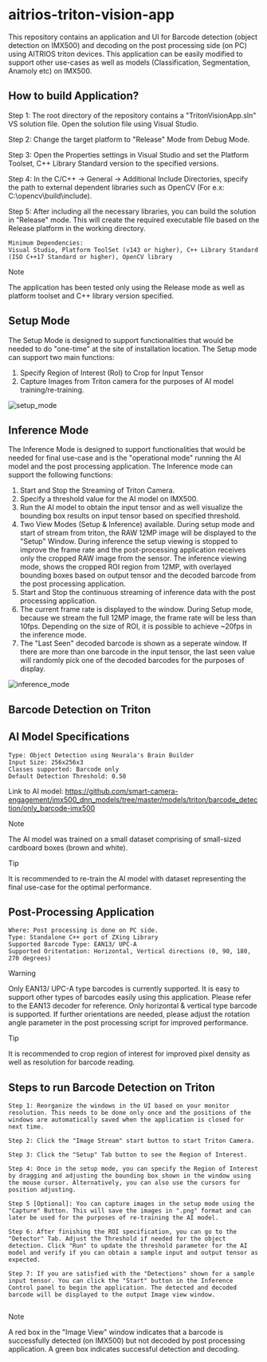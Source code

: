 # aitrios-triton-vision-app
This repository contains an application and UI for Barcode detection (object detection on IMX500) and decoding on the post processing side (on PC) using AITRIOS triton devices. This application can be easily modified to support other use-cases as well as models (Classification, Segmentation, Anamoly etc) on IMX500.


## How to build Application?

Step 1: The root directory of the repository contains a "TritonVisionApp.sln" VS solution file. Open the solution file using Visual Studio.

Step 2: Change the target platform to "Release" Mode from Debug Mode. 

Step 3: Open the Properties settings in Visual Studio and set the Platform Toolset, C++ Library Standard version to the specified versions.

Step 4: In the C/C++ -> General -> Additional Include Directories, specify the path to external dependent libraries such as OpenCV (For e.x: C:\opencv\build\include).

Step 5: After including all the necessary libraries, you can build the solution in "Release" mode. This will create the required executable file based on the Release platform in the working directory.


```
Minimum Dependencies:
Visual Studio, Platform ToolSet (v143 or higher), C++ Library Standard (ISO C++17 Standard or higher), OpenCV library
```

> [!NOTE]  
> The application has been tested only using the Release mode as well as platform toolset and C++ library version specified. 


## Setup Mode

The Setup Mode is designed to support functionalities that would be needed to do "one-time" at the site of installation location. The Setup mode can support two main functions:

1. Specify Region of Interest (RoI) to Crop for Input Tensor
2. Capture Images from Triton camera for the purposes of AI model training/re-training.

![setup_mode](https://github.com/user-attachments/assets/d5f291fc-b9d4-42b5-a64b-e55decc30f54)

## Inference Mode

The Inference Mode is designed to support functionalities that would be needed for final use-case and is the "operational mode" running the AI model and the post processing application. The Inference mode can support the following functions:

1. Start and Stop the Streaming of Triton Camera.
2. Specify a threshold value for the AI model on IMX500.
3. Run the AI model to obtain the input tensor and as well visualize the bounding box results on input tensor based on specified threshold.
4. Two View Modes (Setup & Inference) available. During setup mode and start of stream from triton, the RAW 12MP image will be displayed to the "Setup" Window. During inference the setup viewing is stopped to improve the frame rate and the post-processing application receives only the cropped RAW image from the sensor. The inference viewing mode, shows the cropped ROI region from 12MP, with overlayed bounding boxes based on output tensor and the decoded barcode from the post processing application.
5. Start and Stop the continuous streaming of inference data with the post processing application.
6. The current frame rate is displayed to the window. During Setup mode, because we stream the full 12MP image, the frame rate will be less than 10fps. Depending on the size of ROI, it is possible to achieve ~20fps in the inference mode.
7. The "Last Seen" decoded barcode is shown as a seperate window. If there are more than one barcode in the input tensor, the last seen value will randomly pick one of the decoded barcodes for the purposes of display.

![inference_mode](https://github.com/user-attachments/assets/2d0803a5-1de1-410b-b449-5a8e20e5db9c)

## Barcode Detection on Triton

## AI Model Specifications

```
Type: Object Detection using Neurala's Brain Builder
Input Size: 256x256x3
Classes supported: Barcode only
Default Detection Threshold: 0.50
```
Link to AI model: https://github.com/smart-camera-engagement/imx500_dnn_models/tree/master/models/triton/barcode_detection/only_barcode-imx500

> [!NOTE]  
> The AI model was trained on a small dataset comprising of small-sized cardboard boxes (brown and white). 

> [!TIP]
> It is recommended to re-train the AI model with dataset representing the final use-case for the optimal performance.


## Post-Processing Application

```
Where: Post processing is done on PC side.
Type: Standalone C++ port of ZXing Library
Supported Barcode Type: EAN13/ UPC-A
Supported Oritentation: Horizontal, Vertical directions (0, 90, 180, 270 degrees)
```

> [!WARNING]  
> Only EAN13/ UPC-A type barcodes is currently supported. It is easy to support other types of barcodes easily using this application. Please refer to the EAN13 decoder for reference.
> Only horizontal & vertical type barcode is supported. If further orientations are needed, please adjust the rotation angle parameter in the post processing script for improved performance.

> [!TIP]
> It is recommended to crop region of interest for improved pixel density as well as resolution for barcode reading.

## Steps to run Barcode Detection on Triton

```
Step 1: Reorganize the windows in the UI based on your monitor resolution. This needs to be done only once and the positions of the windows are automatically saved when the application is closed for next time.

Step 2: Click the "Image Stream" start button to start Triton Camera.

Step 3: Click the "Setup" Tab button to see the Region of Interest.

Step 4: Once in the setup mode, you can specify the Region of Interest by dragging and adjusting the bounding box shown in the window using the mouse cursor. Alternatively, you can also use the cursors for position adjusting.

Step 5 [Optional]: You can capture images in the setup mode using the "Capture" Button. This will save the images in ".png" format and can later be used for the purposes of re-training the AI model.

Step 6: After finishing the ROI specification, you can go to the "Detector" Tab. Adjust the Threshold if needed for the object detection. Click "Run" to update the threshold parameter for the AI model and verify if you can obtain a sample input and output tensor as expected. 

Step 7: If you are satisfied with the "Detections" shown for a sample input tensor. You can click the "Start" button in the Inference Control panel to begin the application. The detected and decoded barcode will be displayed to the output Image view window.
 
```

> [!NOTE]  
> A red box in the "Image View" window indicates that a barcode is successfully detected (on IMX500) but not decoded by post processing application.
> A green box indicates successful detection and decoding.



